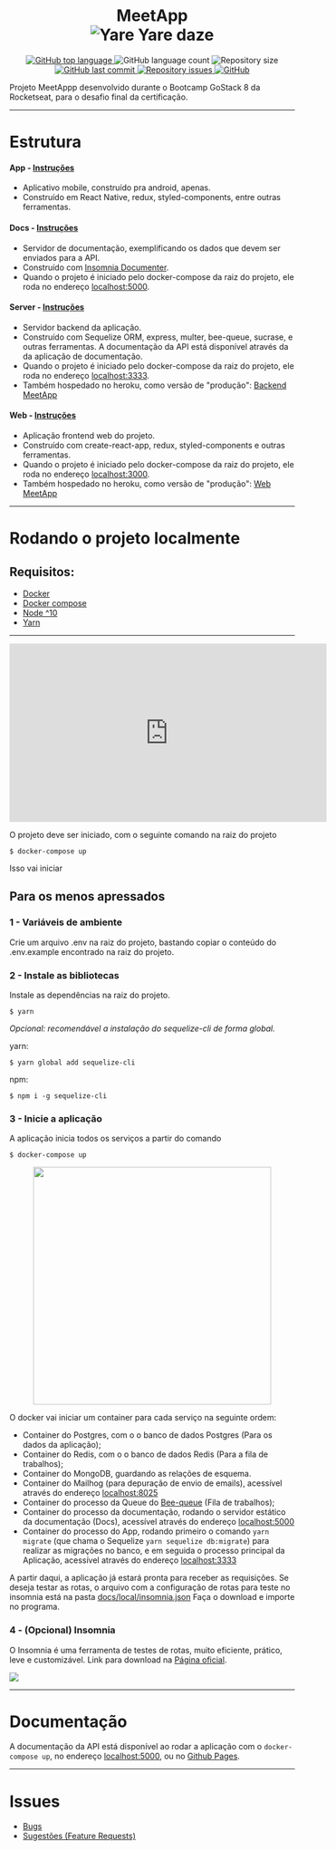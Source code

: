 <h1 align="center">
    MeetApp
    </br>
    <img alt="Yare Yare daze" src="https://i.imgur.com/3cqc6DD.png" />

</h1>
<p align="center">
  <a href="https://github.com/thejoaov/bootcamp-meetapp/search?l=javascript">
    <img alt="GitHub top language" src="https://img.shields.io/github/languages/top/thejoaov/bootcamp-meetapp.svg">
  </a>
  <img alt="GitHub language count" src="https://img.shields.io/github/languages/count/thejoaov/bootcamp-meetapp.svg">
  <img alt="Repository size" src="https://img.shields.io/github/repo-size/thejoaov/bootcamp-meetapp.svg">
  <a href="https://github.com/thejoaov/bootcamp-meetapp/commits/master">
    <img alt="GitHub last commit" src="https://img.shields.io/github/last-commit/thejoaov/bootcamp-meetapp.svg">
  </a>
  <a href="https://github.com/thejoaov/bootcamp-meetapp/issues">
    <img alt="Repository issues" src="https://img.shields.io/github/issues/thejoaov/bootcamp-meetapp.svg">
  </a>
  <a href="https://github.com/thejoaov/bootcamp-meetapp/blob/master/LICENSE">
    <img alt="GitHub" src="https://img.shields.io/github/license/thejoaov/bootcamp-meetapp.svg">
  </a>
</p>

Projeto MeetAppp desenvolvido durante o Bootcamp GoStack 8 da Rocketseat, para o desafio final da certificação.

---

# Estrutura

#### App - [Instruções]()

- Aplicativo mobile, construído pra android, apenas.
- Construído em React Native, redux, styled-components, entre outras ferramentas.

#### Docs - [Instruções]()

- Servidor de documentação, exemplificando os dados que devem ser enviados para a API.
- Construído com [Insomnia Documenter](https://github.com/jozsefsallai/insomnia-documenter).
- Quando o projeto é iniciado pelo docker-compose da raiz do projeto, ele roda no endereço [localhost:5000](http://localhost:5000).

#### Server - [Instruções]()

- Servidor backend da aplicação.
- Construído com Sequelize ORM, express, multer, bee-queue, sucrase, e outras ferramentas. A documentação da API está disponível através da da aplicação de documentação.
- Quando o projeto é iniciado pelo docker-compose da raiz do projeto, ele roda no endereço [localhost:3333](http://localhost:3333).
- Também hospedado no heroku, como versão de "produção": [Backend MeetApp](https://backend-meetapp.herokuapp.com)

#### Web - [Instruções]()

- Aplicação frontend web do projeto.
- Construído com create-react-app, redux, styled-components e outras ferramentas.
- Quando o projeto é iniciado pelo docker-compose da raiz do projeto, ele roda no endereço [localhost:3000](http://localhost:3333).
- Também hospedado no heroku, como versão de "produção": [Web MeetApp](https://web-meetapp.herokuapp.com)

---

# Rodando o projeto localmente

## Requisitos:

- [Docker](https://docs.docker.com/install/)
- [Docker compose](https://docs.docker.com/compose/install/)
- [Node ^10](https://nodejs.org/en/)
- [Yarn](https://yarnpkg.com/pt-BR/)

---

<div>
<iframe width="560" height="315" src="https://www.youtube.com/embed/qIyPSQCZfNU" frameborder="0" allow="accelerometer; autoplay; encrypted-media; gyroscope; picture-in-picture" allowfullscreen></iframe>
</div>


O projeto deve ser iniciado, com o seguinte comando na raiz do projeto

```
$ docker-compose up
```

Isso vai iniciar

## Para os menos apressados

### 1 - Variáveis de ambiente

Crie um arquivo .env na raiz do projeto, bastando copiar o conteúdo do .env.example encontrado na raiz do projeto.

### 2 - Instale as bibliotecas

Instale as dependências na raiz do projeto.

```
$ yarn
```

_Opcional: recomendável a instalação do sequelize-cli de forma global._

yarn:

```
$ yarn global add sequelize-cli
```

npm:

```
$ npm i -g sequelize-cli
```

### 3 - Inicie a aplicação

A aplicação inicia todos os serviços a partir do comando

```
$ docker-compose up
```

<div align="center">
<img src="https://i.imgur.com/mMknsiN.gif" height="420">
</div>

O docker vai iniciar um container para cada serviço na seguinte ordem:

- Container do Postgres, com o o banco de dados Postgres (Para os dados da aplicação);
- Container do Redis, com o o banco de dados Redis (Para a fila de trabalhos);
- Container do MongoDB, guardando as relações de esquema.
- Container do Mailhog (para depuração de envio de emails), acessível através do endereço [localhost:8025](http://localhost:8025)
- Container do processo da Queue do [Bee-queue](https://bee-queue.com/) (Fila de trabalhos);
- Container do processo da documentação, rodando o servidor estático da documentação (Docs), acessível através do endereço [localhost:5000](http://localhost:5000)
- Container do processo do App, rodando primeiro o comando
  `yarn migrate` (que chama o Sequelize `yarn sequelize db:migrate`) para realizar as migrações no banco, e em seguida o processo principal da Aplicação, acessível através do endereço [localhost:3333](http://localhost:3333)

A partir daqui, a aplicação já estará pronta para receber as requisições. Se deseja testar as rotas, o arquivo com a configuração de rotas para teste no insomnia está na pasta [docs/local/insomnia.json](https://raw.githubusercontent.com/thejoaov/bootcamp-meetapp/master/docs/config/insomnia.json)
Faça o download e importe no programa.

### 4 - (Opcional) Insomnia

O Insomnia é uma ferramenta de testes de rotas, muito eficiente, prático, leve e customizável. Link para download na [Página oficial](https://insomnia.rest/download/).

![](https://i.imgur.com/wTn2ltn.png)

---

# Documentação

A documentação da API está disponível ao rodar a aplicação com o `docker-compose up`, no endereço [localhost:5000](http://localhost:5000), ou no [Github Pages](https://thejoaov.github.io/bootcamp-meetapp/).

---

# Issues

- [Bugs](https://github.com/thejoaov/bootcamp-meetapp/issues/new?assignees=&labels=bug&template=bug_report.md&title=Bug)
- [Sugestões (Feature Requests)](https://github.com/thejoaov/bootcamp-meetapp/issues/new?assignees=&labels=&template=feature_request.md&title=)
